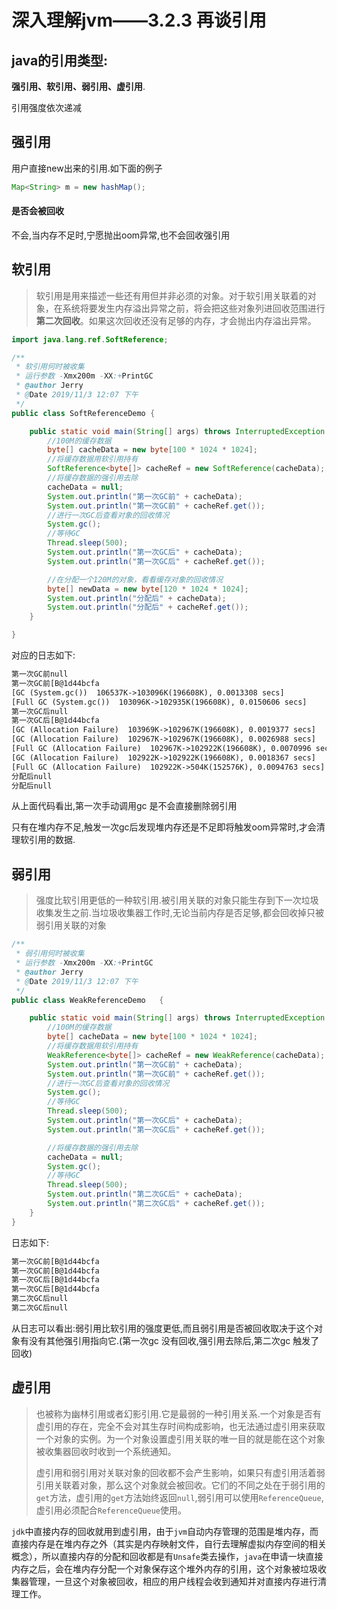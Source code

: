 # 深入理解jvm——3.2.3 再谈引用

## java的引用类型:

**强引用、软引用、弱引用、虚引用**.

引用强度依次递减

## 强引用

用户直接new出来的引用.如下面的例子

```java
Map<String> m = new hashMap();
```

#### 是否会被回收

不会,当内存不足时,宁愿抛出oom异常,也不会回收强引用

## 软引用

> 软引用是用来描述一些还有用但并非必须的对象。对于软引用关联着的对象，在系统将要发生内存溢出异常之前，将会把这些对象列进回收范围进行**第二次回收**。如果这次回收还没有足够的内存，才会抛出内存溢出异常。

```java
import java.lang.ref.SoftReference;

/**
 * 软引用何时被收集
 * 运行参数 -Xmx200m -XX:+PrintGC
 * @author Jerry
 * @Date 2019/11/3 12:07 下午
 */
public class SoftReferenceDemo {

    public static void main(String[] args) throws InterruptedException {
        //100M的缓存数据
        byte[] cacheData = new byte[100 * 1024 * 1024];
        //将缓存数据用软引用持有
        SoftReference<byte[]> cacheRef = new SoftReference(cacheData);
        //将缓存数据的强引用去除
        cacheData = null;
        System.out.println("第一次GC前" + cacheData);
        System.out.println("第一次GC前" + cacheRef.get());
        //进行一次GC后查看对象的回收情况
        System.gc();
        //等待GC
        Thread.sleep(500);
        System.out.println("第一次GC后" + cacheData);
        System.out.println("第一次GC后" + cacheRef.get());

        //在分配一个120M的对象，看看缓存对象的回收情况
        byte[] newData = new byte[120 * 1024 * 1024];
        System.out.println("分配后" + cacheData);
        System.out.println("分配后" + cacheRef.get());
    }

}
```

对应的日志如下:

```tex
第一次GC前null
第一次GC前[B@1d44bcfa
[GC (System.gc())  106537K->103096K(196608K), 0.0013308 secs]
[Full GC (System.gc())  103096K->102935K(196608K), 0.0150606 secs]
第一次GC后null
第一次GC后[B@1d44bcfa
[GC (Allocation Failure)  103969K->102967K(196608K), 0.0019377 secs]
[GC (Allocation Failure)  102967K->102967K(196608K), 0.0026988 secs]
[Full GC (Allocation Failure)  102967K->102922K(196608K), 0.0070996 secs]
[GC (Allocation Failure)  102922K->102922K(196608K), 0.0018367 secs]
[Full GC (Allocation Failure)  102922K->504K(152576K), 0.0094763 secs]
分配后null
分配后null
```

从上面代码看出,第一次手动调用gc 是不会直接删除弱引用

只有在堆内存不足,触发一次gc后发现堆内存还是不足即将触发oom异常时,才会清理软引用的数据.

## 弱引用

> 强度比软引用更低的一种软引用.被引用关联的对象只能生存到下一次垃圾收集发生之前.当垃圾收集器工作时,无论当前内存是否足够,都会回收掉只被弱引用关联的对象

```java
/**
 * 弱引用何时被收集
 * 运行参数 -Xmx200m -XX:+PrintGC
 * @author Jerry
 * @Date 2019/11/3 12:07 下午
 */
public class WeakReferenceDemo   {

    public static void main(String[] args) throws InterruptedException {
        //100M的缓存数据
        byte[] cacheData = new byte[100 * 1024 * 1024];
        //将缓存数据用软引用持有
        WeakReference<byte[]> cacheRef = new WeakReference(cacheData);
        System.out.println("第一次GC前" + cacheData);
        System.out.println("第一次GC前" + cacheRef.get());
        //进行一次GC后查看对象的回收情况
        System.gc();
        //等待GC
        Thread.sleep(500);
        System.out.println("第一次GC后" + cacheData);
        System.out.println("第一次GC后" + cacheRef.get());

        //将缓存数据的强引用去除
        cacheData = null;
        System.gc();
        //等待GC
        Thread.sleep(500);
        System.out.println("第二次GC后" + cacheData);
        System.out.println("第二次GC后" + cacheRef.get());
    }
}
```

日志如下:

```tex
第一次GC前[B@1d44bcfa
第一次GC前[B@1d44bcfa
第一次GC后[B@1d44bcfa
第一次GC后[B@1d44bcfa
第二次GC后null
第二次GC后null
```

从日志可以看出:弱引用比软引用的强度更低,而且弱引用是否被回收取决于这个对象有没有其他强引用指向它.(第一次gc 没有回收,强引用去除后,第二次gc 触发了回收)

## 虚引用

> 也被称为幽林引用或者幻影引用.它是最弱的一种引用关系.一个对象是否有虚引用的存在，完全不会对其生存时间构成影响，也无法通过虚引用来获取一个对象的实例。为一个对象设置虚引用关联的唯一目的就是能在这个对象被收集器回收时收到一个系统通知。
>
> 虚引用和弱引用对关联对象的回收都不会产生影响，如果只有虚引用活着弱引用关联着对象，那么这个对象就会被回收。它们的不同之处在于弱引用的`get`方法，虚引用的`get`方法始终返回`null`,弱引用可以使用`ReferenceQueue`,虚引用必须配合`ReferenceQueue`使用。

`jdk`中直接内存的回收就用到虚引用，由于`jvm`自动内存管理的范围是堆内存，而直接内存是在堆内存之外（其实是内存映射文件，自行去理解虚拟内存空间的相关概念），所以直接内存的分配和回收都是有`Unsafe`类去操作，`java`在申请一块直接内存之后，会在堆内存分配一个对象保存这个堆外内存的引用，这个对象被垃圾收集器管理，一旦这个对象被回收，相应的用户线程会收到通知并对直接内存进行清理工作。